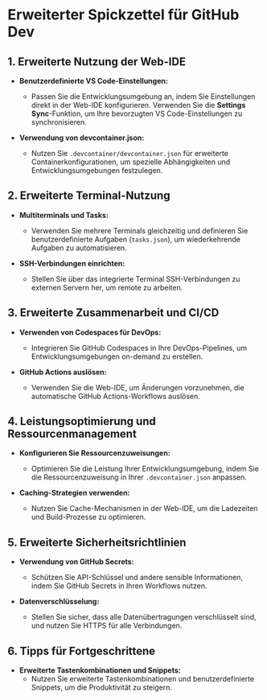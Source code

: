 # Erweiterter Spickzettel für GitHub Dev



## 1. Erweiterte Nutzung der Web-IDE

- **Benutzerdefinierte VS Code-Einstellungen:**
  - Passen Sie die Entwicklungsumgebung an, indem Sie Einstellungen direkt in der Web-IDE konfigurieren. Verwenden Sie die **Settings Sync**-Funktion, um Ihre bevorzugten VS Code-Einstellungen zu synchronisieren.

- **Verwendung von devcontainer.json:**
  - Nutzen Sie `.devcontainer/devcontainer.json` für erweiterte Containerkonfigurationen, um spezielle Abhängigkeiten und Entwicklungsumgebungen festzulegen.

## 2. Erweiterte Terminal-Nutzung

- **Multiterminals und Tasks:**
  - Verwenden Sie mehrere Terminals gleichzeitig und definieren Sie benutzerdefinierte Aufgaben (`tasks.json`), um wiederkehrende Aufgaben zu automatisieren.

- **SSH-Verbindungen einrichten:**
  - Stellen Sie über das integrierte Terminal SSH-Verbindungen zu externen Servern her, um remote zu arbeiten.

## 3. Erweiterte Zusammenarbeit und CI/CD

- **Verwenden von Codespaces für DevOps:**
  - Integrieren Sie GitHub Codespaces in Ihre DevOps-Pipelines, um Entwicklungsumgebungen on-demand zu erstellen.

- **GitHub Actions auslösen:**
  - Verwenden Sie die Web-IDE, um Änderungen vorzunehmen, die automatische GitHub Actions-Workflows auslösen.

## 4. Leistungsoptimierung und Ressourcenmanagement

- **Konfigurieren Sie Ressourcenzuweisungen:**
  - Optimieren Sie die Leistung Ihrer Entwicklungsumgebung, indem Sie die Ressourcenzuweisung in Ihrer `.devcontainer.json` anpassen.

- **Caching-Strategien verwenden:**
  - Nutzen Sie Cache-Mechanismen in der Web-IDE, um die Ladezeiten und Build-Prozesse zu optimieren.

## 5. Erweiterte Sicherheitsrichtlinien

- **Verwendung von GitHub Secrets:**
  - Schützen Sie API-Schlüssel und andere sensible Informationen, indem Sie GitHub Secrets in Ihren Workflows nutzen.

- **Datenverschlüsselung:**
  - Stellen Sie sicher, dass alle Datenübertragungen verschlüsselt sind, und nutzen Sie HTTPS für alle Verbindungen.

## 6. Tipps für Fortgeschrittene

- **Erweiterte Tastenkombinationen und Snippets:**
  - Nutzen Sie erweiterte Tastenkombinationen und benutzerdefinierte Snippets, um die Produktivität zu steigern.
